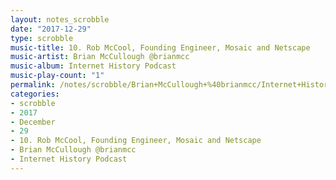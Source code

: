 ```yaml
---
layout: notes_scrobble
date: "2017-12-29"
type: scrobble
music-title: 10. Rob McCool, Founding Engineer, Mosaic and Netscape
music-artist: Brian McCullough @brianmcc
music-album: Internet History Podcast
music-play-count: "1"
permalink: /notes/scrobble/Brian+McCullough+%40brianmcc/Internet+History+Podcast/b466698adaf68a93624b93dc31760d11918dd88f.html
categories:
- scrobble
- 2017
- December
- 29
- 10. Rob McCool, Founding Engineer, Mosaic and Netscape
- Brian McCullough @brianmcc
- Internet History Podcast
---
```

